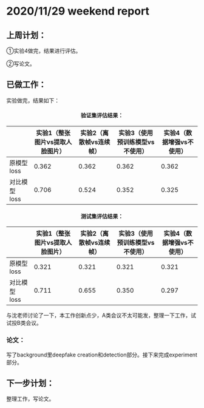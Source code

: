 # 2020/11/29 weekend report
## 上周计划：

①实验4做完，结果进行评估。

②写论文。

## 已做工作：

实验做完，结果如下：

<div align=center>

#### 验证集评估结果：

||实验1（整张图片vs提取人脸图片）|实验2（离散帧vs连续帧）|实验3（使用预训练模型vs不使用）|实验4（数据增强vs不使用）|
|---|---|---|---|---|
|原模型 loss|0.362|0.362|0.362|0.362|
|对比模型 loss|0.706|0.524|0.352|0.325|

#### 测试集评估结果：

||实验1（整张图片vs提取人脸图片）|实验2（离散帧vs连续帧）|实验3（使用预训练模型vs不使用）|实验4（数据增强vs不使用）|
|---|---|---|---|---|
|原模型 loss|0.321|0.321|0.321|0.321|
|对比模型 loss|0.711|0.655|0.350|0.297|

<div align=left>

与沈老师讨论了一下，本工作创新点少，A类会议不太可能发，整理一下工作，试试投B类会议。

### 论文：

写了background里deepfake creation和detection部分。接下来完成experiment部分。

## 下一步计划：

整理工作，写论文。